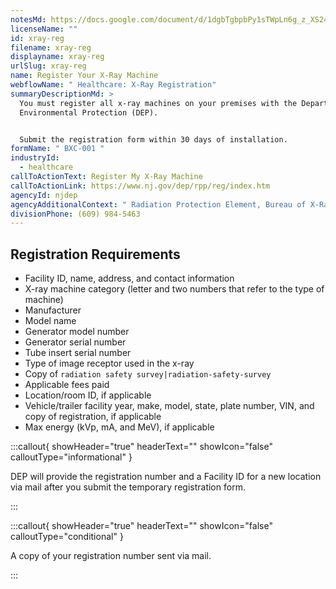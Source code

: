 ```yaml
---
notesMd: https://docs.google.com/document/d/1dgbTgbpbPy1sTWpLn6g_z_XS24hJPcnBgrNXaDDFcCQ/edit?tab=t.0
licenseName: ""
id: xray-reg
filename: xray-reg
displayname: xray-reg
urlSlug: xray-reg
name: Register Your X-Ray Machine
webflowName: " Healthcare: X-Ray Registration"
summaryDescriptionMd: >
  You must register all x-ray machines on your premises with the Department of
  Environmental Protection (DEP).


  Submit the registration form within 30 days of installation.
formName: " BXC-001 "
industryId:
  - healthcare
callToActionText: Register My X-Ray Machine
callToActionLink: https://www.nj.gov/dep/rpp/reg/index.htm
agencyId: njdep
agencyAdditionalContext: " Radiation Protection Element, Bureau of X-Ray Compliance"
divisionPhone: (609) 984-5463
---
```

## Registration Requirements

* Facility ID, name, address, and contact information
* X-ray machine category (letter and two numbers that refer to the type of machine)
* Manufacturer
* Model name
* Generator model number
* Generator serial number
* Tube insert serial number
* Type of image receptor used in the x-ray
* Copy of `radiation safety survey|radiation-safety-survey` 
* Applicable fees paid
* Location/room ID, if applicable
* Vehicle/trailer facility year, make, model, state, plate number, VIN, and copy of registration, if applicable
* Max energy (kVp, mA, and MeV), if applicable

:::callout{ showHeader="true" headerText="" showIcon="false" calloutType="informational" }


DEP will provide the registration number and a Facility ID for a new location via mail after you submit the temporary registration form.

:::

:::callout{ showHeader="true" headerText="" showIcon="false" calloutType="conditional" }

A copy of your registration number sent via mail.

:::